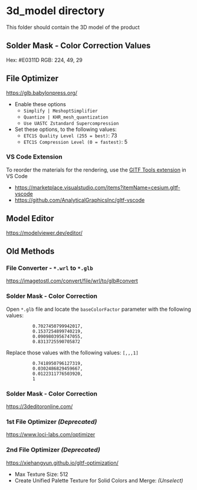 3d_model directory
====================
This folder should contain the 3D model of the product

## Solder Mask - Color Correction Values
Hex: #E0311D
RGB: 224, 49, 29


## File Optimizer
https://glb.babylonpress.org/

- Enable these options
    - `Simplify | MeshoptSimplifier`
    - `Quantize | KHR_mesh_quantization`
    - `Use UASTC Zstandard Supercompression`
- Set these options, to the following values:
    - `ETC1S Quality Level (255 = best)`: 73
    - `ETC1S Compression Level (0 = fastest)`: 5

### VS Code Extension
To reorder the materials for the rendering, use the [GlTF Tools extension](https://marketplace.visualstudio.com/items?itemName=cesium.gltf-vscode) in VS Code

- https://marketplace.visualstudio.com/items?itemName=cesium.gltf-vscode
- https://github.com/AnalyticalGraphicsInc/gltf-vscode


## Model Editor
https://modelviewer.dev/editor/



## Old Methods

### File Converter - `*.wrl` to `*.glb`
https://imagetostl.com/convert/file/wrl/to/glb#convert

### Solder Mask - Color Correction
Open `*.glb` file and locate the `baseColorFactor` parameter with the following values:
```
          0.7027450799942017,
          0.1537254899740219,
          0.0909803956747055,
          0.8313725590705872
```
Replace those values with the following values: `[,,,1]`
```
          0.7418950796127319,
          0.0302486829459667,
          0.0122311776503920,
          1
```

### Solder Mask - Color Correction
https://3deditoronline.com/

### 1st File Optimizer *(Deprecated)*
https://www.loci-labs.com/optimizer

### 2nd File Optimizer *(Deprecated)*
https://xiehangyun.github.io/gltf-optimization/

- Max Texture Size: 512
- Create Unified Palette Texture for Solid Colors and Merge: *(Unselect)*